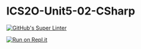 # ICS2O-Unit5-02-CSharp

[![GitHub's Super Linter](https://github.com/Kenny-Le-281/ICS2O-Unit5-02-CSharp/workflows/GitHub's%20Super%20Linter/badge.svg)](https://github.com/Kenny-Le-281/ICS2O-Unit5-02-CSharp/actions)

[![Run on Repl.it](https://repl.it/badge/github/Kenny-Le-281/ICS2O-Unit5-02-CSharp)](https://repl.it/github/Kenny-Le-281/ICS2O-Unit5-02-CSharp)
